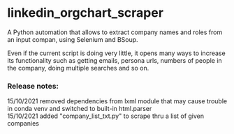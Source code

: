 # linkedin_orgchart_scraper
A Python automation that allows to extract company names and roles from an input compan, using Selenium and BSoup.

Even if the current script is doing very little, it opens many ways to increase its functionality such as getting emails, persona urls, numbers of people in the company, doing multiple searches and so on. 

### Release notes:
15/10/2021 removed dependencies from lxml module that may cause trouble in conda venv and switched to built-in html.parser<br>
15/10/2021 added "company_list_txt.py" to scrape thru a list of given companies

